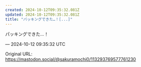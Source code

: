 ```yaml
---
created: 2024-10-12T09:35:32.081Z
updated: 2024-10-12T09:35:32.081Z
title: "パッキングできた…！[...]"
---
```


<p>パッキングできた…！</p>

&mdash; 2024-10-12 09:35:32 UTC

Original URL: https://mastodon.social/@sakuramochi0/113293769577761230
